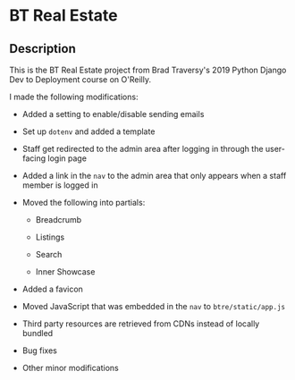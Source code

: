 # BT Real Estate

## Description

This is the BT Real Estate project from Brad Traversy's 2019 Python Django Dev to Deployment course on O'Reilly.

I made the following modifications:

- Added a setting to enable/disable sending emails

- Set up `dotenv` and added a template

- Staff get redirected to the admin area after logging in through the user-facing login page

- Added a link in the `nav` to the admin area that only appears when a staff member is logged in

- Moved the following into partials:

  - Breadcrumb

  - Listings

  - Search

  - Inner Showcase

- Added a favicon

- Moved JavaScript that was embedded in the `nav` to `btre/static/app.js`

- Third party resources are retrieved from CDNs instead of locally bundled

- Bug fixes

- Other minor modifications
